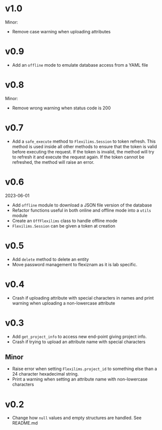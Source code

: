 # v1.0

Minor:
- Remove case warning when uploading attributes

# v0.9

- Add an `offline` mode to emulate database access from a YAML file

# v0.8

Minor:
- Remove wrong warning when status code is 200

# v0.7

- Add a `safe_execute` method to `Flexilims.Session` to token refresh. This method
  is used inside all other methods to ensure that the token is valid before
  executing the request. If the token is invalid, the method will try to refresh
  it and execute the request again. If the token cannot be refreshed, the method
  will raise an error.

# v0.6
2023-06-01

- Add `offline` module to download a JSON file version of the database
- Refactor functions useful in both online and offline mode into a `utils` module
- Create an `OffFlexilims` class to handle offline mode
- `Flexilims.Session` can be given a token at creation

# v0.5

- Add `delete` method to delete an entity
- Move password management to flexiznam as it is lab specific.

# v0.4

- Crash if uploading attribute with special characters in names and print warning when
  uploading a non-lowercase attribute

# v0.3

- Add `get_project_info` to access new end-point giving project info.
- Crash if trying to upload an attribute name with special characters

## Minor
- Raise error when setting `Flexilims.project_id` to something else than a 24
character hexadecimal string.
- Print a warning when setting an attribute name with non-lowercase characters

# v0.2

- Change how `null` values and empty structures are handled. See README.md
